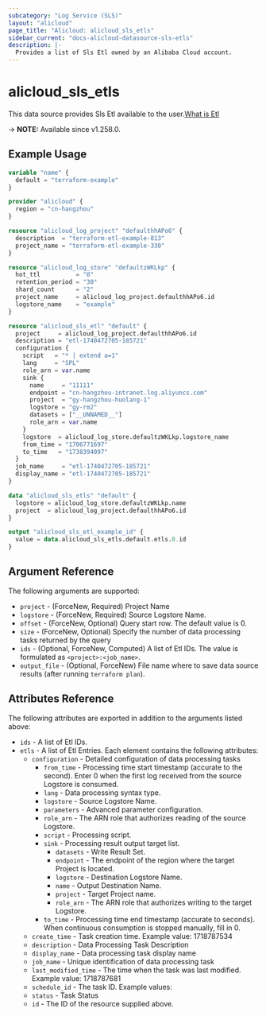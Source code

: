 ```yaml
---
subcategory: "Log Service (SLS)"
layout: "alicloud"
page_title: "Alicloud: alicloud_sls_etls"
sidebar_current: "docs-alicloud-datasource-sls-etls"
description: |-
  Provides a list of Sls Etl owned by an Alibaba Cloud account.
---
```


# alicloud_sls_etls

This data source provides Sls Etl available to the user.[What is Etl](https://next.api.alibabacloud.com/document/Sls/2020-12-30/CreateETL)

-> **NOTE:** Available since v1.258.0.

## Example Usage

```terraform
variable "name" {
  default = "terraform-example"
}

provider "alicloud" {
  region = "cn-hangzhou"
}

resource "alicloud_log_project" "defaulthhAPo6" {
  description  = "terraform-etl-example-813"
  project_name = "terraform-etl-example-330"
}

resource "alicloud_log_store" "defaultzWKLkp" {
  hot_ttl          = "8"
  retention_period = "30"
  shard_count      = "2"
  project_name     = alicloud_log_project.defaulthhAPo6.id
  logstore_name    = "example"
}

resource "alicloud_sls_etl" "default" {
  project     = alicloud_log_project.defaulthhAPo6.id
  description = "etl-1740472705-185721"
  configuration {
    script   = "* | extend a=1"
    lang     = "SPL"
    role_arn = var.name
    sink {
      name     = "11111"
      endpoint = "cn-hangzhou-intranet.log.aliyuncs.com"
      project  = "gy-hangzhou-huolang-1"
      logstore = "gy-rm2"
      datasets = ["__UNNAMED__"]
      role_arn = var.name
    }
    logstore  = alicloud_log_store.defaultzWKLkp.logstore_name
    from_time = "1706771697"
    to_time   = "1738394097"
  }
  job_name     = "etl-1740472705-185721"
  display_name = "etl-1740472705-185721"
}

data "alicloud_sls_etls" "default" {
  logstore = alicloud_log_store.defaultzWKLkp.name
  project  = alicloud_log_project.defaulthhAPo6.id
}

output "alicloud_sls_etl_example_id" {
  value = data.alicloud_sls_etls.default.etls.0.id
}
```

## Argument Reference

The following arguments are supported:
* `project` - (ForceNew, Required) Project Name
* `logstore` - (ForceNew, Required) Source Logstore Name.
* `offset` - (ForceNew, Optional) Query start row. The default value is 0.
* `size` - (ForceNew, Optional) Specify the number of data processing tasks returned by the query
* `ids` - (Optional, ForceNew, Computed) A list of Etl IDs. The value is formulated as `<project>:<job_name>`.
* `output_file` - (Optional, ForceNew) File name where to save data source results (after running `terraform plan`).

## Attributes Reference

The following attributes are exported in addition to the arguments listed above:
* `ids` - A list of Etl IDs.
* `etls` - A list of Etl Entries. Each element contains the following attributes:
  * `configuration` - Detailed configuration of data processing tasks
    * `from_time` - Processing time start timestamp (accurate to the second). Enter 0 when the first log received from the source Logstore is consumed.
    * `lang` - Data processing syntax type.
    * `logstore` - Source Logstore Name.
    * `parameters` - Advanced parameter configuration.
    * `role_arn` - The ARN role that authorizes reading of the source Logstore.
    * `script` - Processing script.
    * `sink` - Processing result output target list.
      * `datasets` - Write Result Set.
      * `endpoint` - The endpoint of the region where the target Project is located.
      * `logstore` - Destination Logstore Name.
      * `name` - Output Destination Name.
      * `project` - Target Project name.
      * `role_arn` - The ARN role that authorizes writing to the target Logstore.
    * `to_time` - Processing time end timestamp (accurate to seconds). When continuous consumption is stopped manually, fill in 0.
  * `create_time` - Task creation time. Example value: 1718787534
  * `description` - Data Processing Task Description
  * `display_name` - Data processing task display name
  * `job_name` - Unique identification of data processing task
  * `last_modified_time` - The time when the task was last modified. Example value: 1718787681
  * `schedule_id` - The task ID. Example values:
  * `status` - Task Status
  * `id` - The ID of the resource supplied above.
